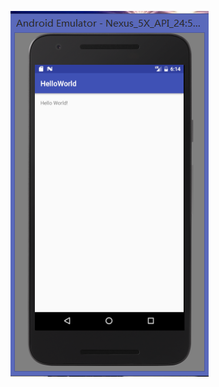 
![helloword主界面](https://github.com/wangweisheng/helloworld/blob/master/app/src/main/res/drawable/show_run.png)
